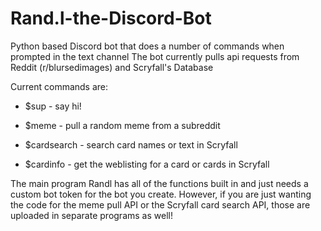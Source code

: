 # Rand.l-the-Discord-Bot
Python based Discord bot that does a number of commands when prompted in the text channel
The bot currently pulls api requests from Reddit (r/blursedimages) and Scryfall's Database

Current commands are:

- $sup - say hi!

- $meme - pull a random meme from a subreddit

- $cardsearch - search card names or text in Scryfall

- $cardinfo - get the weblisting for a card or cards in Scryfall


The main program Randl has all of the functions built in and just needs a custom bot token for the bot you create. However, if you are just wanting the code for the meme pull API or the Scryfall card search API, those are uploaded in separate programs as well!
